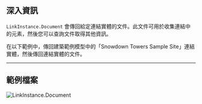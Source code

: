## 深入資訊
`LinkInstance.Document` 會傳回給定連結實體的文件。此文件可用於收集連結中的元素，然後您可以查詢文件取得其他資訊。

在以下範例中，傳回建築範例模型中的「Snowdown Towers Sample Site」連結實體，然後傳回連結實體的文件。
___
## 範例檔案

![LinkInstance.Document](./Revit.Elements.LinkInstance.Document_img.jpg)
